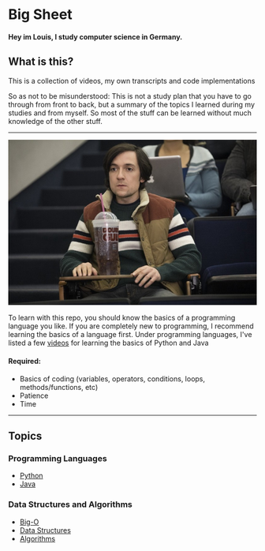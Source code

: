# Big Sheet 

#### Hey im Louis, I study computer science in Germany.

## What is this?

This is a collection of videos, my own transcripts and code implementations

So as not to be misunderstood: This is not a study plan that you have to go through from front to back, but a summary of the topics I learned during my studies and from myself. So most of the stuff can be learned without much knowledge of the other stuff.
___

<img width="600" height="auto" src="assets/Bighead.jpg" alt="Silicon Valley Bighead"/>

To learn with this repo, you should know the basics of a programming language you like. If you are completely new to programming, I recommend learning the basics of a language first. Under programming languages, I've listed a few [videos](big-sheet/programming-languages) for learning the basics of Python and Java


#### Required:

* Basics of coding (variables, operators, conditions, loops, methods/functions, etc)
* Patience
* Time 

___

## Topics

### Programming Languages
  - [Python](big-sheet/programming-languages)
  - [Java](big-sheet/programming-languages)

### Data Structures and Algorithms
  - [Big-O](big-sheet/dsa/big-o)
  - [Data Structures](big-sheet/dsa/data-structures)
  - [Algorithms](big-sheet/dsa/algorithms)

